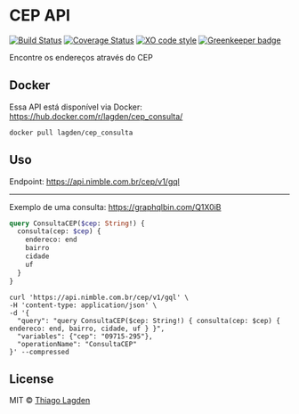 # CEP API

[![Build Status][ci-img]][ci]
[![Coverage Status][coveralls-img]][coveralls]
[![XO code style][xo-img]][xo]
[![Greenkeeper badge][greenkeeper-img]][greenkeeper]

[ci-img]:          https://travis-ci.org/lagden/cep-koa-api.svg
[ci]:              https://travis-ci.org/lagden/cep-koa-api
[coveralls-img]:   https://coveralls.io/repos/github/lagden/cep-koa-api/badge.svg?branch=master
[coveralls]:       https://coveralls.io/github/lagden/cep-koa-api?branch=master
[xo-img]:          https://img.shields.io/badge/code_style-XO-5ed9c7.svg
[xo]:              https://github.com/sindresorhus/xo
[greenkeeper-img]: https://badges.greenkeeper.io/lagden/koa-error.svg
[greenkeeper]:     https://greenkeeper.io/


Encontre os endereços através do CEP

## Docker

Essa API está disponível via Docker: https://hub.docker.com/r/lagden/cep_consulta/

```shell
docker pull lagden/cep_consulta
```


## Uso

Endpoint: https://api.nimble.com.br/cep/v1/gql

---

Exemplo de uma consulta: https://graphqlbin.com/Q1X0iB


```graphql
query ConsultaCEP($cep: String!) {
  consulta(cep: $cep) {
    endereco: end
    bairro
    cidade
    uf
  }
}
```


```shell
curl 'https://api.nimble.com.br/cep/v1/gql' \
-H 'content-type: application/json' \
-d '{
  "query": "query ConsultaCEP($cep: String!) { consulta(cep: $cep) { endereco: end, bairro, cidade, uf } }",
  "variables": {"cep": "09715-295"},
  "operationName": "ConsultaCEP"
}' --compressed
```


## License

MIT © [Thiago Lagden](http://lagden.in)
